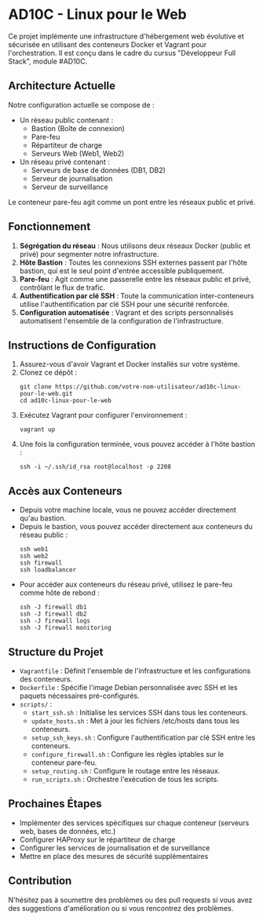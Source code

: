 # AD10C - Linux pour le Web

Ce projet implémente une infrastructure d'hébergement web évolutive et sécurisée en utilisant des conteneurs Docker et Vagrant pour l'orchestration. Il est conçu dans le cadre du cursus "Développeur Full Stack", module #AD10C.

## Architecture Actuelle

Notre configuration actuelle se compose de :

- Un réseau public contenant :
    - Bastion (Boîte de connexion)
    - Pare-feu
    - Répartiteur de charge
    - Serveurs Web (Web1, Web2)
- Un réseau privé contenant :
    - Serveurs de base de données (DB1, DB2)
    - Serveur de journalisation
    - Serveur de surveillance

Le conteneur pare-feu agit comme un pont entre les réseaux public et privé.

## Fonctionnement

1. **Ségrégation du réseau** : Nous utilisons deux réseaux Docker (public et privé) pour segmenter notre infrastructure.
2. **Hôte Bastion** : Toutes les connexions SSH externes passent par l'hôte bastion, qui est le seul point d'entrée accessible publiquement.
3. **Pare-feu** : Agit comme une passerelle entre les réseaux public et privé, contrôlant le flux de trafic.
4. **Authentification par clé SSH** : Toute la communication inter-conteneurs utilise l'authentification par clé SSH pour une sécurité renforcée.
5. **Configuration automatisée** : Vagrant et des scripts personnalisés automatisent l'ensemble de la configuration de l'infrastructure.

## Instructions de Configuration

1. Assurez-vous d'avoir Vagrant et Docker installés sur votre système.
2. Clonez ce dépôt :
   ```
   git clone https://github.com/votre-nom-utilisateur/ad10c-linux-pour-le-web.git
   cd ad10c-linux-pour-le-web
   ```
3. Exécutez Vagrant pour configurer l'environnement :
   ```
   vagrant up
   ```
4. Une fois la configuration terminée, vous pouvez accéder à l'hôte bastion :
   ```
   ssh -i ~/.ssh/id_rsa root@localhost -p 2208
   ```

## Accès aux Conteneurs

- Depuis votre machine locale, vous ne pouvez accéder directement qu'au bastion.
- Depuis le bastion, vous pouvez accéder directement aux conteneurs du réseau public :
  ```
  ssh web1
  ssh web2
  ssh firewall
  ssh loadbalancer
  ```
- Pour accéder aux conteneurs du réseau privé, utilisez le pare-feu comme hôte de rebond :
  ```
  ssh -J firewall db1
  ssh -J firewall db2
  ssh -J firewall logs
  ssh -J firewall monitoring
  ```

## Structure du Projet

- `Vagrantfile` : Définit l'ensemble de l'infrastructure et les configurations des conteneurs.
- `Dockerfile` : Spécifie l'image Debian personnalisée avec SSH et les paquets nécessaires pré-configurés.
- `scripts/` :
    - `start_ssh.sh` : Initialise les services SSH dans tous les conteneurs.
    - `update_hosts.sh` : Met à jour les fichiers /etc/hosts dans tous les conteneurs.
    - `setup_ssh_keys.sh` : Configure l'authentification par clé SSH entre les conteneurs.
    - `configure_firewall.sh` : Configure les règles iptables sur le conteneur pare-feu.
    - `setup_routing.sh` : Configure le routage entre les réseaux.
    - `run_scripts.sh` : Orchestre l'exécution de tous les scripts.

## Prochaines Étapes

- Implémenter des services spécifiques sur chaque conteneur (serveurs web, bases de données, etc.)
- Configurer HAProxy sur le répartiteur de charge
- Configurer les services de journalisation et de surveillance
- Mettre en place des mesures de sécurité supplémentaires

## Contribution

N'hésitez pas à soumettre des problèmes ou des pull requests si vous avez des suggestions d'amélioration ou si vous rencontrez des problèmes.

